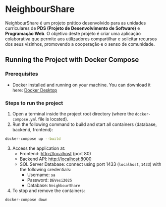 # NeighbourShare

  NeighbourShare é um projeto prático desenvolvido para as unidades curriculares de **PDS (Projeto de Desenvolvimento de Software)** e **Programação Web**. O objetivo deste projeto é criar uma aplicação colaborativa que permite aos utilizadores compartilhar e solicitar recursos dos seus vizinhos, promovendo a cooperação e o senso de comunidade.
  
## Running the Project with Docker Compose

### Prerequisites

- Docker installed and running on your machine. You can download it here: [Docker Desktop](https://www.docker.com/products/docker-desktop)  
### Steps to run the project

1. Open a terminal inside the project root directory (where the `docker-compose.yml` file is located).
2. Run the following command to build and start all containers (database, backend, frontend):

```bash
docker-compose up --build
```

3. Access the application at:
	- Frontend: [http://localhost](http://localhost) (port 80)
	- Backend API: [http://localhost:8000](http://localhost:8000)
    - SQL Server Database: connect using port 1433 (`localhost,1433`) with the following credentials:
        - Username: `sa`  
	    - Password: `DEVesi2025`
        - Database: `NeighbourShare`
4. To stop and remove the containers:
```bash
docker-compose down
```


